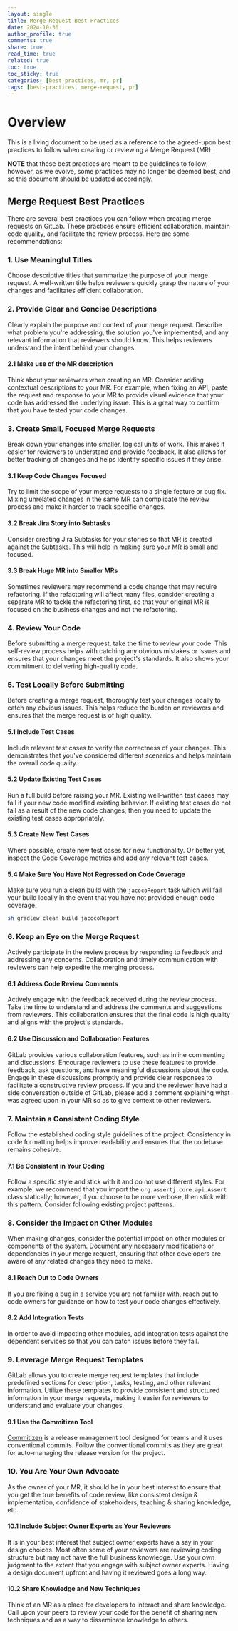 ```yaml
---
layout: single
title: Merge Request Best Practices
date: 2024-10-30
author_profile: true
comments: true
share: true
read_time: true
related: true
toc: true
toc_sticky: true
categories: [best-practices, mr, pr]
tags: [best-practices, merge-request, pr]
---
```


# Overview
This is a living document to be used as a reference to the agreed-upon best practices to follow when creating or reviewing a Merge Request (MR).

**NOTE** that these best practices are meant to be guidelines to follow; however, as we evolve, some practices may no longer be deemed best, and so this document should be updated accordingly.

## Merge Request Best Practices
There are several best practices you can follow when creating merge requests on GitLab. These practices ensure efficient collaboration, maintain code quality, and facilitate the review process. Here are some recommendations:

### 1. Use Meaningful Titles
Choose descriptive titles that summarize the purpose of your merge request. A well-written title helps reviewers quickly grasp the nature of your changes and facilitates efficient collaboration.

### 2. Provide Clear and Concise Descriptions
Clearly explain the purpose and context of your merge request. Describe what problem you're addressing, the solution you've implemented, and any relevant information that reviewers should know. This helps reviewers understand the intent behind your changes.

#### 2.1 Make use of the MR description
Think about your reviewers when creating an MR. Consider adding contextual descriptions to your MR. For example, when fixing an API, paste the request and response to your MR to provide visual evidence that your code has addressed the underlying issue. This is a great way to confirm that you have tested your code changes.

### 3. Create Small, Focused Merge Requests
Break down your changes into smaller, logical units of work. This makes it easier for reviewers to understand and provide feedback. It also allows for better tracking of changes and helps identify specific issues if they arise.

#### 3.1 Keep Code Changes Focused
Try to limit the scope of your merge requests to a single feature or bug fix. Mixing unrelated changes in the same MR can complicate the review process and make it harder to track specific changes.

#### 3.2 Break Jira Story into Subtasks
Consider creating Jira Subtasks for your stories so that MR is created against the Subtasks. This will help in making sure your MR is small and focused.

#### 3.3 Break Huge MR into Smaller MRs
Sometimes reviewers may recommend a code change that may require refactoring. If the refactoring will affect many files, consider creating a separate MR to tackle the refactoring first, so that your original MR is focused on the business changes and not the refactoring.

### 4. Review Your Code
Before submitting a merge request, take the time to review your code. This self-review process helps with catching any obvious mistakes or issues and ensures that your changes meet the project's standards. It also shows your commitment to delivering high-quality code.

### 5. Test Locally Before Submitting
Before creating a merge request, thoroughly test your changes locally to catch any obvious issues. This helps reduce the burden on reviewers and ensures that the merge request is of high quality.

#### 5.1 Include Test Cases
Include relevant test cases to verify the correctness of your changes. This demonstrates that you've considered different scenarios and helps maintain the overall code quality.

#### 5.2 Update Existing Test Cases
Run a full build before raising your MR. Existing well-written test cases may fail if your new code modified existing behavior. If existing test cases do not fail as a result of the new code changes, then you need to update the existing test cases appropriately.

#### 5.3 Create New Test Cases
Where possible, create new test cases for new functionality. Or better yet, inspect the Code Coverage metrics and add any relevant test cases.

#### 5.4 Make Sure You Have Not Regressed on Code Coverage
Make sure you run a clean build with the `jacocoReport` task which will fail your build locally in the event that you have not provided enough code coverage.
```sh
sh gradlew clean build jacocoReport
```

### 6. Keep an Eye on the Merge Request
Actively participate in the review process by responding to feedback and addressing any concerns. Collaboration and timely communication with reviewers can help expedite the merging process.

#### 6.1 Address Code Review Comments
Actively engage with the feedback received during the review process. Take the time to understand and address the comments and suggestions from reviewers. This collaboration ensures that the final code is high quality and aligns with the project's standards.

#### 6.2 Use Discussion and Collaboration Features
GitLab provides various collaboration features, such as inline commenting and discussions. Encourage reviewers to use these features to provide feedback, ask questions, and have meaningful discussions about the code. Engage in these discussions promptly and provide clear responses to facilitate a constructive review process. If you and the reviewer have had a side conversation outside of GitLab, please add a comment explaining what was agreed upon in your MR so as to give context to other reviewers.

### 7. Maintain a Consistent Coding Style
Follow the established coding style guidelines of the project. Consistency in code formatting helps improve readability and ensures that the codebase remains cohesive.

#### 7.1 Be Consistent in Your Coding
Follow a specific style and stick with it and do not use different styles. For example, we recommend that you import the `org.assertj.core.api.Assert` class statically; however, if you choose to be more verbose, then stick with this pattern. Consider following existing project patterns.

### 8. Consider the Impact on Other Modules
When making changes, consider the potential impact on other modules or components of the system. Document any necessary modifications or dependencies in your merge request, ensuring that other developers are aware of any related changes they need to make.

#### 8.1 Reach Out to Code Owners
If you are fixing a bug in a service you are not familiar with, reach out to code owners for guidance on how to test your code changes effectively.

#### 8.2 Add Integration Tests
In order to avoid impacting other modules, add integration tests against the dependent services so that you can catch issues before they fail.

### 9. Leverage Merge Request Templates
GitLab allows you to create merge request templates that include predefined sections for description, tasks, testing, and other relevant information. Utilize these templates to provide consistent and structured information in your merge requests, making it easier for reviewers to understand and evaluate your changes.

#### 9.1 Use the Commitizen Tool
[Commitizen](https://commitizen.github.io/cz-cli/) is a release management tool designed for teams and it uses conventional commits. Follow the conventional commits as they are great for auto-managing the release version for the project.

### 10. You Are Your Own Advocate
As the owner of your MR, it should be in your best interest to ensure that you get the true benefits of code review, like consistent design & implementation, confidence of stakeholders, teaching & sharing knowledge, etc.

#### 10.1 Include Subject Owner Experts as Your Reviewers
It is in your best interest that subject owner experts have a say in your design choices. Most often some of your reviewers are reviewing coding structure but may not have the full business knowledge. Use your own judgment to the extent that you engage with subject owner experts. Having a design document upfront and having it reviewed goes a long way.

#### 10.2 Share Knowledge and New Techniques
Think of an MR as a place for developers to interact and share knowledge. Call upon your peers to review your code for the benefit of sharing new techniques and as a way to disseminate knowledge to others.

